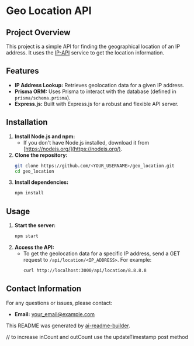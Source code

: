 # Geo Location API

## Project Overview

This project is a simple API for finding the geographical location of an IP address. It uses the [IP-API](https://ip-api.com/) service to get the location information. 

## Features

* **IP Address Lookup:**  Retrieves geolocation data for a given IP address. 
* **Prisma ORM:** Uses Prisma to interact with the database (defined in `prisma/schema.prisma`).
* **Express.js:**  Built with Express.js for a robust and flexible API server.

## Installation

1. **Install Node.js and npm:**
    * If you don't have Node.js installed, download it from [https://nodejs.org/](https://nodejs.org/).
2. **Clone the repository:**
    ```bash
    git clone https://github.com/<YOUR_USERNAME>/geo_location.git
    cd geo_location
    ```
3. **Install dependencies:**
    ```bash
    npm install
    ```

## Usage

1. **Start the server:**
    ```bash
    npm start
    ```
2. **Access the API:**
   * To get the geolocation data for a specific IP address, send a GET request to `/api/location/<IP_ADDRESS>`. For example:
      ```bash
      curl http://localhost:3000/api/location/8.8.8.8
      ```

## Contact Information

For any questions or issues, please contact:

* **Email:** <your_email@example.com>

This README was generated by [ai-readme-builder](https://www.npmjs.com/package/ai-readme-builder).





// to increase inCount and outCount use the updateTimestamp post method

